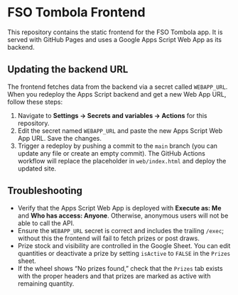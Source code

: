 # FSO Tombola Frontend

This repository contains the static frontend for the FSO Tombola app. It is served with GitHub Pages and uses a Google Apps Script Web App as its backend.

## Updating the backend URL

The frontend fetches data from the backend via a secret called `WEBAPP_URL`. When you redeploy the Apps Script backend and get a new Web App URL, follow these steps:

1. Navigate to **Settings → Secrets and variables → Actions** for this repository.
2. Edit the secret named `WEBAPP_URL` and paste the new Apps Script Web App URL. Save the changes.
3. Trigger a redeploy by pushing a commit to the `main` branch (you can update any file or create an empty commit). The GitHub Actions workflow will replace the placeholder in `web/index.html` and deploy the updated site.

## Troubleshooting

- Verify that the Apps Script Web App is deployed with **Execute as: Me** and **Who has access: Anyone**. Otherwise, anonymous users will not be able to call the API.
- Ensure the `WEBAPP_URL` secret is correct and includes the trailing `/exec`; without this the frontend will fail to fetch prizes or post draws.
- Prize stock and visibility are controlled in the Google Sheet. You can edit quantities or deactivate a prize by setting `isActive` to `FALSE` in the `Prizes` sheet.
- If the wheel shows “No prizes found,” check that the `Prizes` tab exists with the proper headers and that prizes are marked as active with remaining quantity.
